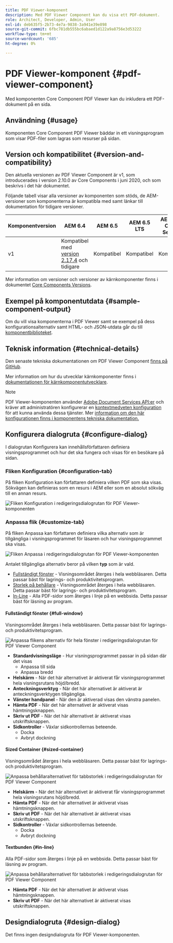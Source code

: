 ```yaml
---
title: PDF Viewer-komponent
description: Med PDF Viewer Component kan du visa ett PDF-dokument.
role: Architect, Developer, Admin, User
exl-id: deb635f5-2b73-4e7a-9838-3a941e39e898
source-git-commit: 6fbc781db555bc6abaed1d122a9a8756e3d53222
workflow-type: tm+mt
source-wordcount: '685'
ht-degree: 0%

---
```


# PDF Viewer-komponent {#pdf-viewer-component}

Med komponenten Core Component PDF Viewer kan du inkludera ett PDF-dokument på en sida.

## Användning {#usage}

Komponenten Core Component PDF Viewer bäddar in ett visningsprogram som visar PDF-filer som lagras som resurser på sidan.

## Version och kompatibilitet {#version-and-compatibility}

Den aktuella versionen av PDF Viewer Component är v1, som introducerades i version 2.10.0 av Core Components i juni 2020, och som beskrivs i det här dokumentet.

Följande tabell visar alla versioner av komponenten som stöds, de AEM-versioner som komponenterna är kompatibla med samt länkar till dokumentation för tidigare versioner.

| Komponentversion | AEM 6.4 | AEM 6.5 | AEM 6.5 LTS | AEM as a Cloud Service |
|--- |--- |---|---|---|
| v1 | Kompatibel med <br>[version 2.17.4](/help/versions.md) och tidigare | Kompatibel | Kompatibel | Kompatibel |

Mer information om versioner och versioner av kärnkomponenter finns i dokumentet [Core Components Versions](/help/versions.md).

## Exempel på komponentutdata {#sample-component-output}

Om du vill visa komponenterna i PDF Viewer samt se exempel på dess konfigurationsalternativ samt HTML- och JSON-utdata går du till [komponentbiblioteket](https://adobe.com/go/aem_cmp_library_pdfviewer).

## Teknisk information {#technical-details}

Den senaste tekniska dokumentationen om PDF Viewer Component [finns på GitHub](https://adobe.com/go/aem_cmp_tech_pdfviewer_v1).

Mer information om hur du utvecklar kärnkomponenter finns i [dokumentationen för kärnkomponentutvecklare](/help/developing/overview.md).

>[!NOTE]
>
>PDF Viewer-komponenten använder [Adobe Document Services API:er](https://www.adobe.io/apis/documentcloud/dcsdk.html) och kräver att administratören konfigurerar en [kontextmedveten konfiguration](/help/developing/context-aware-configs.md) för att kunna använda dessa tjänster. Mer [information om den här konfigurationen finns i komponentens tekniska dokumentation.](https://github.com/adobe/aem-core-wcm-components/tree/master/content/src/content/jcr_root/apps/core/wcm/components/pdfviewer/v1/pdfviewer#context-aware-config)

## Konfigurera dialogruta {#configure-dialog}

I dialogrutan Konfigurera kan innehållsförfattaren definiera visningsprogrammet och hur det ska fungera och visas för en besökare på sidan.

### Fliken Konfiguration {#configuration-tab}

På fliken Konfiguration kan författaren definiera vilken PDF som ska visas. Sökvägen kan definieras som en resurs i AEM eller som en absolut sökväg till en annan resurs.

![Fliken Konfiguration i redigeringsdialogrutan för PDF Viewer-komponenten](/help/assets/pdf-viewer-edit-configuration.png)

### Anpassa flik {#customize-tab}

På fliken Anpassa kan författaren definiera vilka alternativ som är tillgängliga i visningsprogrammet för läsaren och hur visningsprogrammet ska visas.

![Fliken Anpassa i redigeringsdialogrutan för PDF Viewer-komponenten](/help/assets/pdf-viewer-edit-customize.png)

Antalet tillgängliga alternativ beror på vilken **typ** som är vald.

* [Fullständigt fönster](#full-window) - Visningsområdet återges i hela webbläsaren. Detta passar bäst för lagrings- och produktivitetsprogram.
* [Storlek på behållare](#sized-container) - Visningsområdet återges i hela webbläsaren. Detta passar bäst för lagrings- och produktivitetsprogram.
* [In-Line](#in-line) - Alla PDF-sidor som återges i linje på en webbsida. Detta passar bäst för läsning av program.

#### Fullständigt fönster {#full-window}

Visningsområdet återges i hela webbläsaren. Detta passar bäst för lagrings- och produktivitetsprogram.

![Anpassa flikens alternativ för hela fönster i redigeringsdialogrutan för PDF Viewer Component](/help/assets/pdf-viewer-edit-customize-full.png)

* **Standardvisningsläge** - Hur visningsprogrammet passar in på sidan där det visas
   * Anpassa till sida
   * Anpassa bredd
* **Helskärm** - När det här alternativet är aktiverat får visningsprogrammet hela visningsrutans höjd/bredd.
* **Anteckningsverktyg** - När det här alternativet är aktiverat är anteckningsverktygen tillgängliga.
* **Vänster handpanel** - När den är aktiverad visas den vänstra panelen.
* **Hämta PDF** - När det här alternativet är aktiverat visas hämtningsknappen.
* **Skriv ut PDF** - När det här alternativet är aktiverat visas utskriftsknappen.
* **Sidkontroller** - Växlar sidkontrollernas beteende.
   * Docka
   * Avbryt dockning

#### Sized Container {#sized-container}

Visningsområdet återges i hela webbläsaren. Detta passar bäst för lagrings- och produktivitetsprogram.

![Anpassa behållaralternativet för tabbstorlek i redigeringsdialogrutan för PDF Viewer Component](/help/assets/pdf-viewer-edit-customize-sized-container.png)

* **Helskärm** - När det här alternativet är aktiverat får visningsprogrammet hela visningsrutans höjd/bredd.
* **Hämta PDF** - När det här alternativet är aktiverat visas hämtningsknappen.
* **Skriv ut PDF** - När det här alternativet är aktiverat visas utskriftsknappen.
* **Sidkontroller** - Växlar sidkontrollernas beteende.
   * Docka
   * Avbryt dockning

#### Textbunden {#in-line}

Alla PDF-sidor som återges i linje på en webbsida. Detta passar bäst för läsning av program.

![Anpassa behållaralternativet för tabbstorlek i redigeringsdialogrutan för PDF Viewer Component](/help/assets/pdf-viewer-edit-customize-inline.png)

* **Hämta PDF** - När det här alternativet är aktiverat visas hämtningsknappen.
* **Skriv ut PDF** - När det här alternativet är aktiverat visas utskriftsknappen.

## Designdialogruta {#design-dialog}

Det finns ingen designdialogruta för PDF Viewer-komponenten.
